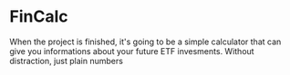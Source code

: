 # FinCalc
When the project is finished, it's going to be a simple calculator that can give you informations about your future ETF invesments. Without distraction, just plain numbers
